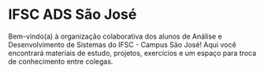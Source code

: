 # IFSC ADS São José

Bem-vindo(a) à organização colaborativa dos alunos de Análise e Desenvolvimento de Sistemas do IFSC - Campus São José! Aqui você encontrará materiais de estudo, projetos, exercícios e um espaço para troca de conhecimento entre colegas.
